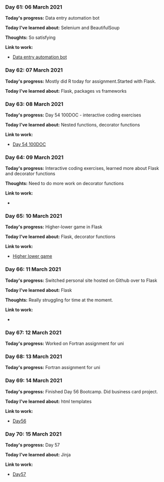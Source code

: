 
### Day 61: 06 March 2021
**Today's progress:** Data entry automation bot
    
**Today I've learned about:** Selenium and BeautifulSoup
    
**Thoughts:** So satisfying
    
**Link to work:**

* [Data entry automation bot](https://github.com/bethpritchard/100DaysOfCodeBootcamp/blob/master/Day53)
    

    
### Day 62: 07 March 2021
**Today's progress:** Mostly did R today for assignment.Started with Flask.
    
**Today I've learned about:** Flask, packages vs frameworks

    

    
### Day 63: 08 March 2021
**Today's progress:** Day 54 100DOC - interactive coding exercises
    
**Today I've learned about:** Nested functions, decorator functions
    
**Link to work:**

* [Day 54 100DOC](https://github.com/bethpritchard/100DaysOfCodeBootcamp/blob/master/Day54)
    

    
### Day 64: 09 March 2021
**Today's progress:** Interactive coding exercises, learned more about Flask and decorator functions

**Thoughts:** Need to do more work on decorator functions
    
**Link to work:**

* [](https://github.com/bethpritchard/100DaysOfCodeBootcamp/blob/master/Day)
    

    
### Day 65: 10 March 2021
**Today's progress:** Higher-lower game in Flask
    
**Today I've learned about:** Flask, decorator functions
    
**Link to work:**

* [Higher lower game](https://github.com/bethpritchard/100DaysOfCodeBootcamp/blob/master/higher_lower_server.py)
    

    
### Day 66: 11 March 2021
**Today's progress:** Switched personal site hosted on Github over to Flask
    
**Today I've learned about:** Flask
    
**Thoughts:** Really struggling for time at the moment.
    
**Link to work:**

* [](https://github.com/bethpritchard/100DaysOfCodeBootcamp/blob/master/)
    

    
### Day 67: 12 March 2021
**Today's progress:** Worked on Fortran assignment for uni

    
### Day 68: 13 March 2021
**Today's progress:**  Fortran assignment for uni

    
### Day 69: 14 March 2021
**Today's progress:** Finished Day 56 Bootcamp. Did business card project.
    
**Today I've learned about:** html templates

**Link to work:**

* [Day56](https://github.com/bethpritchard/100DaysOfCodeBootcamp/blob/master/Day56)
    

    
### Day 70: 15 March 2021
**Today's progress:** Day 57  
    
**Today I've learned about:** Jinja
    
**Link to work:**

* [Day57](https://github.com/bethpritchard/100DaysOfCodeBootcamp/blob/master/Day57)
    

    
